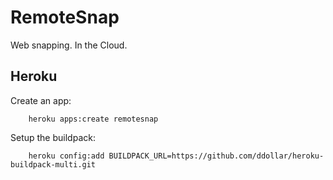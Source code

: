 # RemoteSnap

Web snapping. In the Cloud.

## Heroku

Create an app:
```
	heroku apps:create remotesnap
```

Setup the buildpack:
```
	heroku config:add BUILDPACK_URL=https://github.com/ddollar/heroku-buildpack-multi.git
```

